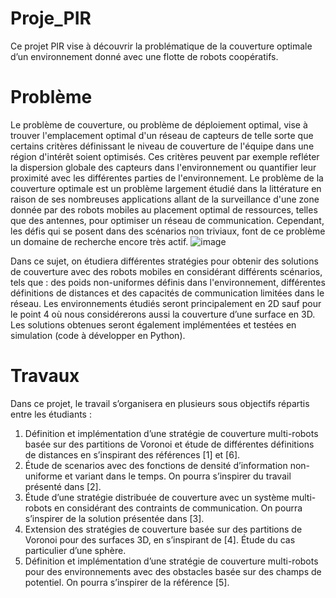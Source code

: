 # Proje_PIR 

Ce projet PIR vise à découvrir la problématique de la couverture optimale d’un
environnement donné avec une flotte de robots coopératifs.
# Problème 
Le problème de couverture, ou problème de déploiement optimal, vise à trouver l'emplacement
optimal d'un réseau de capteurs de telle sorte que certains critères définissant le niveau de
couverture de l'équipe dans une région d'intérêt soient optimisés. Ces critères peuvent par exemple
refléter la dispersion globale des capteurs dans l'environnement ou quantifier leur proximité avec les
différentes parties de l'environnement. Le problème de la couverture optimale est un problème
largement étudié dans la littérature en raison de ses nombreuses applications allant de la
surveillance d'une zone donnée par des robots mobiles au placement optimal de ressources, telles
que des antennes, pour optimiser un réseau de communication. Cependant, les défis qui se posent
dans des scénarios non triviaux, font de ce problème un domaine de recherche encore très actif.
![image](https://user-images.githubusercontent.com/101548708/236159856-138bf699-3493-46e0-805d-927c57db03cd.png)

Dans ce sujet, on étudiera différentes stratégies pour obtenir des solutions de couverture avec des
robots mobiles en considérant différents scénarios, tels que : des poids non-uniformes définis dans
l'environnement, différentes définitions de distances et des capacités de communication limitées
dans le réseau. Les environnements étudiés seront principalement en 2D sauf pour le point 4 où
nous considérerons aussi la couverture d’une surface en 3D. Les solutions obtenues seront
également implémentées et testées en simulation (code à développer en Python).
# Travaux
Dans ce projet, le travail s’organisera en plusieurs sous objectifs répartis entre les
étudiants :

1) Définition et implémentation d’une stratégie de couverture multi-robots basée sur des partitions
de Voronoi et étude de différentes définitions de distances en s’inspirant des références [1] et [6].
2) Étude de scenarios avec des fonctions de densité d’information non-uniforme et variant dans le
temps. On pourra s’inspirer du travail présenté dans [2].
3) Étude d’une stratégie distribuée de couverture avec un système multi-robots en considérant des
contraints de communication. On pourra s’inspirer de la solution présentée dans [3].
4) Extension des stratégies de couverture basée sur des partitions de Voronoi pour des surfaces 3D,
en s’inspirant de [4]. Étude du cas particulier d’une sphère.
5) Définition et implémentation d’une stratégie de couverture multi-robots pour des environnements
avec des obstacles basée sur des champs de potentiel. On pourra s’inspirer de la référence [5].
